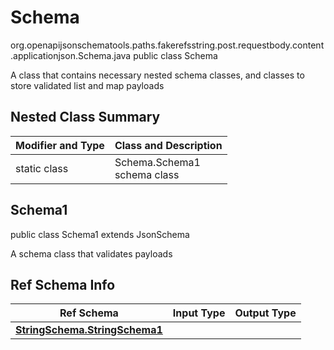 # Schema
org.openapijsonschematools.paths.fakerefsstring.post.requestbody.content.applicationjson.Schema.java
public class Schema

A class that contains necessary nested schema classes, and classes to store validated list and map payloads

## Nested Class Summary
| Modifier and Type | Class and Description |
| ----------------- | ---------------------- |
| static class | Schema.Schema1<br> schema class |

## Schema1
public class Schema1
extends JsonSchema

A schema class that validates payloads


## Ref Schema Info
Ref Schema | Input Type | Output Type
---------- | ---------- | -----------
[**StringSchema.StringSchema1**](../../../../../../components/schemas/StringSchema.md) |  | 
